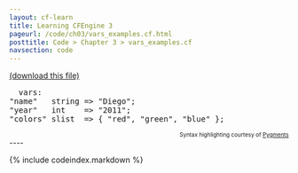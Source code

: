 ```yaml
---
layout: cf-learn
title: Learning CFEngine 3
pageurl: /code/ch03/vars_examples.cf.html
posttitle: Code > Chapter 3 > vars_examples.cf
navsection: code
---
```


[(download this file)](https://raw.github.com/zzamboni/cf-learn.info/master/src/ch03/vars_examples.cf)

<div class="highlight"><pre>  <span class="kd">vars</span><span class="p">:</span>
<span class="p">&quot;</span><span class="nv">name</span><span class="p">&quot;</span>   <span class="kt">string</span> <span class="o">=&gt;</span> <span class="s">&quot;Diego&quot;</span><span class="p">;</span>
<span class="p">&quot;</span><span class="nv">year</span><span class="p">&quot;</span>   <span class="kt">int</span>    <span class="o">=&gt;</span> <span class="s">&quot;2011&quot;</span><span class="p">;</span>
<span class="p">&quot;</span><span class="nv">colors</span><span class="p">&quot;</span> <span class="kt">slist</span>  <span class="o">=&gt;</span> <span class="p">{</span> <span class="s">&quot;red&quot;</span><span class="p">,</span> <span class="s">&quot;green&quot;</span><span class="p">,</span> <span class="s">&quot;blue&quot;</span> <span class="p">};</span>
</pre></div>

<div align="right"><font size="-2">Syntax highlighting courtesy of <a href="http://blog.zzamboni.org/cfengine3-lexer-for-pygments">Pygments</a></font></div>
----

{% include codeindex.markdown %}
